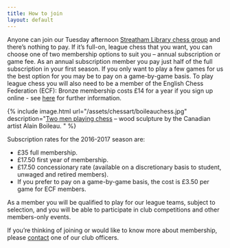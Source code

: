 ```yaml
---
title: How to join
layout: default
---
```


Anyone can join our Tuesday afternoon [Streatham Library chess group](/about/venues.html#whitelion) and there’s nothing
to pay. If it’s full-on, league chess that you want, you can choose one of two membership
options to suit you – annual subscription or game fee.
As an annual subscription member you pay just half of the full subscription in your first season.
If you only want to play a few games for us the best option for you may be to pay on a game-by-game basis.
To play league chess you will also need to be a member of the English Chess Federation (ECF):
Bronze membership costs £14 for a year if you sign up online - see
[here](http://www.englishchess.org.uk/?page_id=20558) for further information.

{% include image.html url="/assets/chessart/boileauchess.jpg" description="[Two men playing chess](http://streathambrixtonchess.blogspot.com/2008/08/chess-in-art-xi.html) – wood sculpture by the Canadian artist Alain Boileau. " %}

Subscription rates for the 2016-2017 season are:

* £35 full membership.
* £17.50 first year of membership.
* £17.50 concessionary rate (available on a discretionary basis to student, unwaged and retired members).
* If you prefer to pay on a game-by-game basis, the cost is £3.50 per game for ECF members.

As a member you will be qualified to play for our league teams, subject to selection, and you will be able to participate in club competitions and other members-only events.

If you’re thinking of joining or would like to know more about membership, please [contact](/contact.html) one of our club officers.
